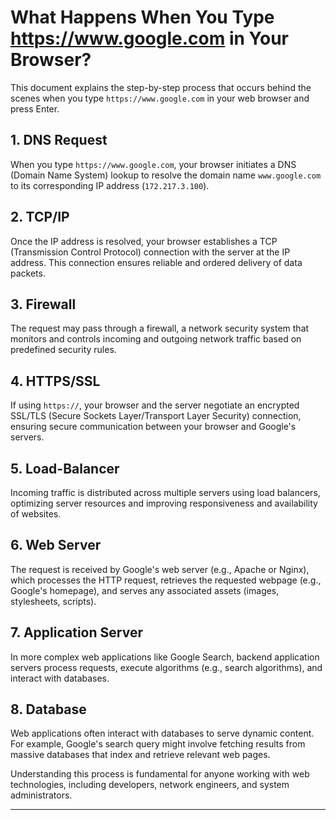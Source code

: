 # What Happens When You Type https://www.google.com in Your Browser?

This document explains the step-by-step process that occurs behind the scenes when you type `https://www.google.com` in your web browser and press Enter.

## 1. DNS Request

When you type `https://www.google.com`, your browser initiates a DNS (Domain Name System) lookup to resolve the domain name `www.google.com` to its corresponding IP address (`172.217.3.100`).

## 2. TCP/IP

Once the IP address is resolved, your browser establishes a TCP (Transmission Control Protocol) connection with the server at the IP address. This connection ensures reliable and ordered delivery of data packets.

## 3. Firewall

The request may pass through a firewall, a network security system that monitors and controls incoming and outgoing network traffic based on predefined security rules.

## 4. HTTPS/SSL

If using `https://`, your browser and the server negotiate an encrypted SSL/TLS (Secure Sockets Layer/Transport Layer Security) connection, ensuring secure communication between your browser and Google's servers.

## 5. Load-Balancer

Incoming traffic is distributed across multiple servers using load balancers, optimizing server resources and improving responsiveness and availability of websites.

## 6. Web Server

The request is received by Google's web server (e.g., Apache or Nginx), which processes the HTTP request, retrieves the requested webpage (e.g., Google's homepage), and serves any associated assets (images, stylesheets, scripts).

## 7. Application Server

In more complex web applications like Google Search, backend application servers process requests, execute algorithms (e.g., search algorithms), and interact with databases.

## 8. Database

Web applications often interact with databases to serve dynamic content. For example, Google's search query might involve fetching results from massive databases that index and retrieve relevant web pages.

Understanding this process is fundamental for anyone working with web technologies, including developers, network engineers, and system administrators.

---
